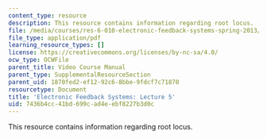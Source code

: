 ```yaml
---
content_type: resource
description: This resource contains information regarding root locus.
file: /media/courses/res-6-010-electronic-feedback-systems-spring-2013/7436b4cc41bd699cad4eebf8227b3d0c_MITRES_6-010S13_lec05.pdf
file_type: application/pdf
learning_resource_types: []
license: https://creativecommons.org/licenses/by-nc-sa/4.0/
ocw_type: OCWFile
parent_title: Video Course Manual
parent_type: SupplementalResourceSection
parent_uid: 1870fed2-ef12-92c6-8bbe-9fdcf7c71870
resourcetype: Document
title: 'Electronic Feedback Systems: Lecture 5'
uid: 7436b4cc-41bd-699c-ad4e-ebf8227b3d0c
---
```

This resource contains information regarding root locus.